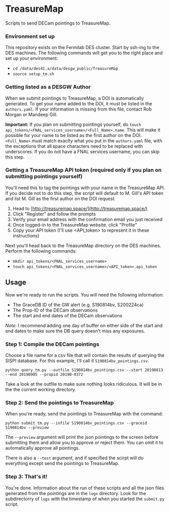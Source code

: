 # TreasureMap
Scripts to send DECam pointings to TreasureMap.

### Environment set up
This repository exists on the Fermilab DES cluster. Start by ssh-ing to the DES machines. 
The following commands will get you to the right place and set up your environment:

- `cd /data/des41.a/data/desgw_public/TreasureMap`
- `source setup_tm.sh`

### Getting listed as a DESGW Author
When we submit pointings to TreasureMap, a DOI is automatically generated.
To get your name added to the DOI, it must be listed in the `authors.yaml`.
If your information is missing from this file, contact Rob Morgan or Mandeep Gill.

**Important:** If you plan on submitting pointings yourself, do `touch api_tokens/<FNAL_services_username>/<Full_Name>.name`. 
This will make it possible for your name to be listed as the first author on the DOI.
`<Full_Name>` must match exaclty what you put in the `authors.yaml` file, with the exceptions that all space characters need to be replaced with underscores.
If you do not have a FNAL services username, you can skip this step.

### Getting a TreasureMap API token (required only if you plan on submitting pointings yourself)
You'll need this to tag the pointings with your name in the TreasureMap API.
If you decide not to do this step, the script will default to M. Gill's API token and list M. Gill as the first author on the DOI request.

1. Head to [http://treasuremap.space/](http://treasuremap.space/)
1. Click "Register" and follow the prompts
1. Verify your email address with the confirmation email you just received
1. Once logged-in to the TreasureMap website, click "Profile"
1. Copy your API token (I'll use <API_token> to represent it in these instructions)

Next you'll head back to the TreasureMap directory on the DES machines. 
Perform the following commands:

- `mkdir api_tokens/<FNAL_services_username>`
- `touch api_tokens/<FNAL_services_username>/<API_token>.api_token`

## Usage
Now we're ready to run the scripts.
You will need the following information:

- The GraceDB ID of the GW alert (e.g. S190814bv, S200224ca)
- The Prop-ID of the DECam observations
- The start and end dates of the DECam observations

_Note:_ I recommend adding one day of buffer on either side of the start and end dates to make sure the DB query doesn't miss any exposures.

### Step 1: Compile the DECam pointings
Choose a file name for a csv file that will contain the results of querying the SISPI database.
For this example, I'll call it `S190814bv_pointings.csv`.

`python query_tm.py --outfile S190814bv_pointings.csv --start 20190813 --end 20190905 --propid 2019B-0372`

Take a look at the outfile to make sure nothing looks ridiculous.
It will be in the the current working directory.

### Step 2: Send the pointings to TreasureMap
When you're ready, send the pointings to TreasureMap with the command:

`python submit_tm.py --infile S190814bv_pointings.csv --graceid S190814bv --preview`

The `--preview` argument will print the json pointings to the screen before submitting them and allow you to approve or reject them.
You can omit it to automatically approve all pointings.

There is also a `--test` argument, and if specified the scirpt will do everything except send the pointings to TreasureMap. 

### Step 3: That's it!
You're done. 
Information about the run of these scripts and all the json files generated from the pointings are in the `logs` directory.
Look for the subdirectorry of `logs` with the timestamp of when you started the `submit.py` script.
